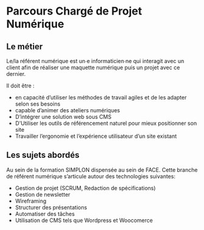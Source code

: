 # Parcours Chargé de Projet Numérique
## Le métier
Le/la référent numérique est un∙e informaticien∙ne qui interagit avec un client afin de réaliser une maquette numérique puis un projet avec ce dernier. 

Il doit être :

* en capacité d’utiliser les méthodes de travail agiles et de les adapter selon ses besoins
* capable d’animer des ateliers numériques
* D’intégrer une solution web sous CMS
* D'Utiliser les outils de référencement naturel pour mieux positionner son site
* Travailler l’ergonomie et l’expérience utilisateur d’un site existant

## Les sujets abordés

 Au sein de la formation SIMPLON dispensée au sein de FACE. Cette branche de référent numérique s’articule autour des technologies suivantes:

* Gestion de projet (SCRUM, Redaction de spécifications)
* Gestion de newsletter
* Wireframing
* Structurer des présentations
* Automatiser des tâches
* Utilisation de CMS tels que Wordpress et Woocomerce

